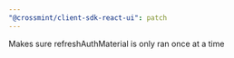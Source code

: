 ```yaml
---
"@crossmint/client-sdk-react-ui": patch
---
```


Makes sure refreshAuthMaterial is only ran once at a time
